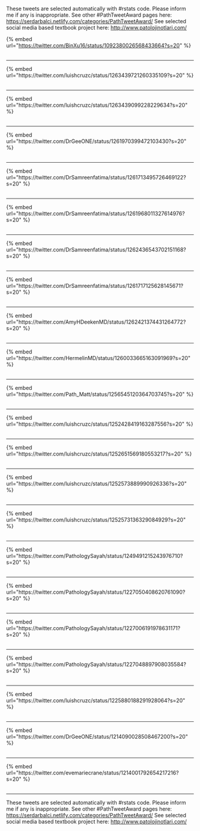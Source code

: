 

These tweets are selected automatically with #rstats code. Please inform me if any is inappropriate.
See other #PathTweetAward pages here: https://serdarbalci.netlify.com/categories/PathTweetAward/ 
See selected social media based textbook project here: http://www.patolojinotlari.com/

{% embed url="https://twitter.com/BinXu16/status/1092380026568433664?s=20" %}<br>
<br>
<hr>
{% embed url="https://twitter.com/luishcruzc/status/1263439721260335109?s=20" %}<br>
<br>
<hr>
{% embed url="https://twitter.com/luishcruzc/status/1263439099228229634?s=20" %}<br>
<br>
<hr>
{% embed url="https://twitter.com/DrGeeONE/status/1261970399472103430?s=20" %}<br>
<br>
<hr>
{% embed url="https://twitter.com/DrSamreenfatima/status/1261713495726469122?s=20" %}<br>
<br>
<hr>
{% embed url="https://twitter.com/DrSamreenfatima/status/1261968011327614976?s=20" %}<br>
<br>
<hr>
{% embed url="https://twitter.com/DrSamreenfatima/status/1262436543702151168?s=20" %}<br>
<br>
<hr>
{% embed url="https://twitter.com/DrSamreenfatima/status/1261717125628145671?s=20" %}<br>
<br>
<hr>
{% embed url="https://twitter.com/AmyHDeekenMD/status/1262421374431264772?s=20" %}<br>
<br>
<hr>
{% embed url="https://twitter.com/HermelinMD/status/1260033665163091969?s=20" %}<br>
<br>
<hr>
{% embed url="https://twitter.com/Path_Matt/status/1256545120364703745?s=20" %}<br>
<br>
<hr>
{% embed url="https://twitter.com/luishcruzc/status/1252428419163287556?s=20" %}<br>
<br>
<hr>
{% embed url="https://twitter.com/luishcruzc/status/1252651569180553217?s=20" %}<br>
<br>
<hr>
{% embed url="https://twitter.com/luishcruzc/status/1252573889990926336?s=20" %}<br>
<br>
<hr>
{% embed url="https://twitter.com/luishcruzc/status/1252573136329084929?s=20" %}<br>
<br>
<hr>
{% embed url="https://twitter.com/PathologySayah/status/1249491215243976710?s=20" %}<br>
<br>
<hr>
{% embed url="https://twitter.com/PathologySayah/status/1227050408620761090?s=20" %}<br>
<br>
<hr>
{% embed url="https://twitter.com/PathologySayah/status/1227006191978631171?s=20" %}<br>
<br>
<hr>
{% embed url="https://twitter.com/PathologySayah/status/1227048897908035584?s=20" %}<br>
<br>
<hr>
{% embed url="https://twitter.com/luishcruzc/status/1225880188291928064?s=20" %}<br>
<br>
<hr>
{% embed url="https://twitter.com/DrGeeONE/status/1214090028508467200?s=20" %}<br>
<br>
<hr>
{% embed url="https://twitter.com/evemariecrane/status/1214001792654217216?s=20" %}<br>
<br>
<hr>


These tweets are selected automatically with #rstats code. Please inform me if any is inappropriate.
See other #PathTweetAward pages here: https://serdarbalci.netlify.com/categories/PathTweetAward/ 
See selected social media based textbook project here: http://www.patolojinotlari.com/
